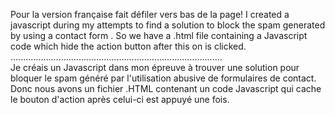 Pour la version française fait défiler vers bas de la page!  I created a javascript during my attempts to find a solution to block the spam generated by using a contact form . So we have a .html file containing a Javascript code which hide  the action button after this on is clicked.  
....................................................................................  
Je créais un Javascript dans mon épreuve à trouver une solution pour bloquer le spam généré par l'utilisation abusive de formulaires de contact. Donc nous avons un fichier .HTML contenant un code Javascript qui cache le bouton d'action après celui-ci est appuyé une fois.
